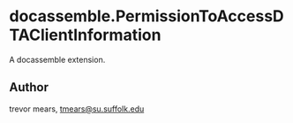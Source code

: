 # docassemble.PermissionToAccessDTAClientInformation
A docassemble extension.
## Author
trevor mears, tmears@su.suffolk.edu

